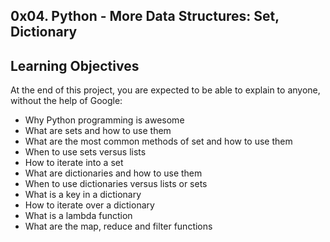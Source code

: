 ## 0x04. Python - More Data Structures: Set, Dictionary
## 
## Learning Objectives
At the end of this project, you are expected to be able to explain to anyone, without the help of Google:
* Why Python programming is awesome
* What are sets and how to use them
* What are the most common methods of set and how to use them
* When to use sets versus lists
* How to iterate into a set
* What are dictionaries and how to use them
* When to use dictionaries versus lists or sets
* What is a key in a dictionary
* How to iterate over a dictionary
* What is a lambda function
* What are the map, reduce and filter functions
